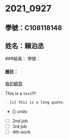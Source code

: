 # 2021_0927

## 學號：C108118148
## 姓名：賴泊丞

###組員：   學號：
###


#### 題目：


[我的網頁](https://www.nkust.edu.tw/)

This is a ` test `!!!
```
- [x] this is a long quote.
```
- [] undo
- [ ] 2nd job
- [ ] 3rd job
- [ ] 4th work
